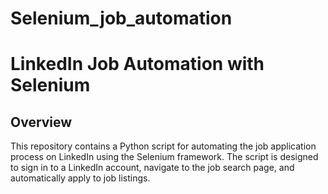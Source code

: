 # Selenium_job_automation
# LinkedIn Job Automation with Selenium

## Overview

This repository contains a Python script for automating the job application process on LinkedIn using the Selenium framework. The script is designed to sign in to a LinkedIn account, navigate to the job search page, and automatically apply to job listings.
